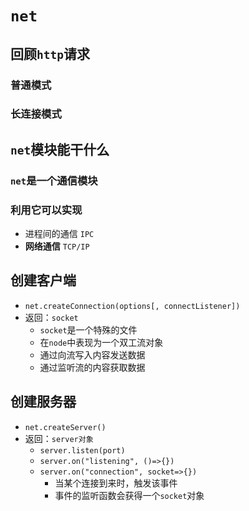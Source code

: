 # `net`

## 回顾`http`请求

### 普通模式

### 长连接模式

## `net`模块能干什么

### `net`是一个通信模块

### 利用它可以实现

- 进程间的通信 `IPC`
- **网络通信**  `TCP/IP`

## 创建客户端

* `net.createConnection(options[, connectListener])`
* 返回：`socket`
  * `socket`是一个特殊的文件
  * 在`node`中表现为一个双工流对象
  * 通过向流写入内容发送数据
  * 通过监听流的内容获取数据

## 创建服务器

- `net.createServer()`
- 返回：`server对象`
  - `server.listen(port)`
  - `server.on("listening", ()=>{})`
  - `server.on("connection", socket=>{})`
    - 当某个连接到来时，触发该事件
    - 事件的监听函数会获得一个`socket`对象